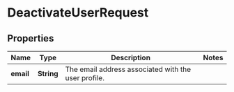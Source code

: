 

# DeactivateUserRequest

## Properties

Name | Type | Description | Notes
------------ | ------------- | ------------- | -------------
**email** | **String** | The email address associated with the user profile. | 



